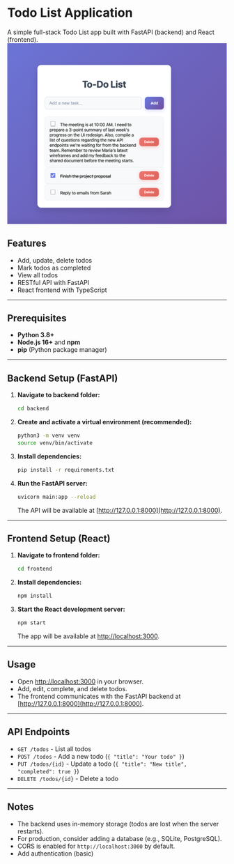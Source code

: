 # Todo List Application

A simple full-stack Todo List app built with FastAPI (backend) and React (frontend).
![alt text](todo-list-demo-image.png)

## Features

- Add, update, delete todos
- Mark todos as completed
- View all todos
- RESTful API with FastAPI
- React frontend with TypeScript

---

## Prerequisites

- **Python 3.8+**
- **Node.js 16+** and **npm**
- **pip** (Python package manager)

---

## Backend Setup (FastAPI)

1. **Navigate to backend folder:**
   ```bash
   cd backend
   ```

2. **Create and activate a virtual environment (recommended):**
   ```bash
   python3 -m venv venv
   source venv/bin/activate
   ```

3. **Install dependencies:**
   ```bash
   pip install -r requirements.txt
   ```

5. **Run the FastAPI server:**
   ```bash
   uvicorn main:app --reload
   ```
   The API will be available at [http://127.0.0.1:8000](http://127.0.0.1:8000).

---

## Frontend Setup (React)

1. **Navigate to frontend folder:**
   ```bash
   cd frontend
   ```

2. **Install dependencies:**
   ```bash
   npm install
   ```

3. **Start the React development server:**
   ```bash
   npm start
   ```
   The app will be available at [http://localhost:3000](http://localhost:3000).

---

## Usage

- Open [http://localhost:3000](http://localhost:3000) in your browser.
- Add, edit, complete, and delete todos.
- The frontend communicates with the FastAPI backend at [http://127.0.0.1:8000](http://127.0.0.1:8000).

---

## API Endpoints

- `GET /todos` - List all todos
- `POST /todos` - Add a new todo (`{ "title": "Your todo" }`)
- `PUT /todos/{id}` - Update a todo (`{ "title": "New title", "completed": true }`)
- `DELETE /todos/{id}` - Delete a todo

---

## Notes

- The backend uses in-memory storage (todos are lost when the server restarts).
- For production, consider adding a database (e.g., SQLite, PostgreSQL).
- CORS is enabled for `http://localhost:3000` by default.
- Add authentication (basic)